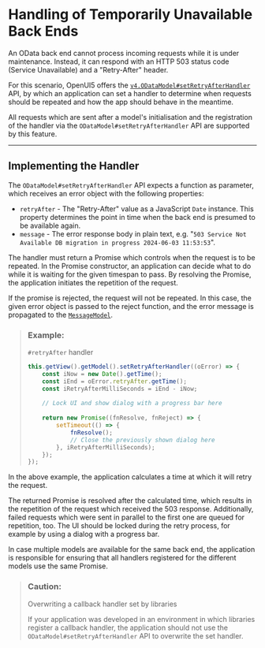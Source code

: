 <!-- loiob3422ec53888461d9c47ef0e809ff3f1 -->

# Handling of Temporarily Unavailable Back Ends

An OData back end cannot process incoming requests while it is under maintenance. Instead, it can respond with an HTTP 503 status code \(Service Unavailable\) and a "Retry-After" header.

For this scenario, OpenUI5 offers the [`v4.ODataModel#setRetryAfterHandler`](https://ui5.sap.com/#/api/sap.ui.model.odata.v4.ODataModel%23methods/setRetryAfterHandler) API, by which an application can set a handler to determine when requests should be repeated and how the app should behave in the meantime.

All requests which are sent after a model's initialisation and the registration of the handler via the `ODataModel#setRetryAfterHandler` API are supported by this feature.

***

<a name="loiob3422ec53888461d9c47ef0e809ff3f1__section_uqy_yc1_q2c"/>

## Implementing the Handler

The `ODataModel#setRetryAfterHandler` API expects a function as parameter, which receives an error object with the following properties:

-   `retryAfter` - The "Retry-After" value as a JavaScript `Date` instance. This property determines the point in time when the back end is presumed to be available again.
-   `message` - The error response body in plain text, e.g. "`503 Service Not Available DB migration in progress 2024-06-03 11:53:53`".

The handler must return a Promise which controls when the request is to be repeated. In the Promise constructor, an application can decide what to do while it is waiting for the given timespan to pass. By resolving the Promise, the application initiates the repetition of the request.

If the promise is rejected, the request will not be repeated. In this case, the given error object is passed to the reject function, and the error message is propagated to the [`MessageModel`](https://ui5.sap.com/#/api/sap.ui.model.message.MessageModel).

> ### Example:  
> `#retryAfter` handler
> 
> ```js
> this.getView().getModel().setRetryAfterHandler((oError) => {
>     const iNow = new Date().getTime();
>     const iEnd = oError.retryAfter.getTime();
>     const iRetryAfterMilliSeconds = iEnd - iNow;
>  
>     // Lock UI and show dialog with a progress bar here
>          
>     return new Promise((fnResolve, fnReject) => {               
>         setTimeout(() => {          
>             fnResolve();
>             // Close the previously shown dialog here
>         }, iRetryAfterMilliSeconds);
>     });
> });
> ```

In the above example, the application calculates a time at which it will retry the request.

The returned Promise is resolved after the calculated time, which results in the repetition of the request which received the 503 response. Additionally, failed requests which were sent in parallel to the first one are queued for repetition, too. The UI should be locked during the retry process, for example by using a dialog with a progress bar.

In case multiple models are available for the same back end, the application is responsible for ensuring that all handlers registered for the different models use the same Promise.

> ### Caution:  
> Overwriting a callback handler set by libraries
> 
> If your application was developed in an environment in which libraries register a callback handler, the application should not use the `ODataModel#setRetryAfterHandler` API to overwrite the set handler.

